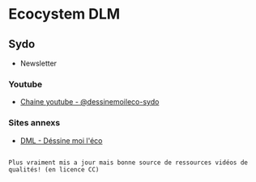 # Ecocystem DLM

## Sydo

- Newsletter

### Youtube

- [Chaine youtube - @dessinemoileco-sydo](https://www.youtube.com/@dessinemoileco-sydo)


### Sites annexs

- [DML - Déssine moi l'éco](https://dessinemoileco.com/)

```{note}

Plus vraiment mis a jour mais bonne source de ressources vidéos de qualités! (en licence CC) 


```
